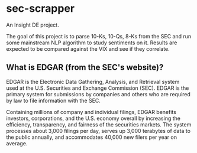 # sec-scrapper
An Insight DE project.

The goal of this project is to parse 10-Ks, 10-Qs, 8-Ks from the SEC and run some mainstream NLP algorithm to study sentiments on it.
Results are expected to be compared against the VIX and see if they correlate.


## What is EDGAR (from the SEC's website)?
EDGAR is the Electronic Data Gathering, Analysis, and Retrieval system used at the U.S. Securities and Exchange Commission (SEC). EDGAR is the primary system for submissions by companies and others who are required by law to file information with the SEC. 

Containing millions of company and individual filings, EDGAR benefits investors, corporations, and the U.S. economy overall by increasing the efficiency, transparency, and fairness of the securities markets. The system processes about 3,000 filings per day, serves up 3,000 terabytes of data to the public annually, and accommodates 40,000 new filers per year on average.
